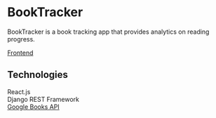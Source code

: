 # BookTracker

BookTracker is a book tracking app that provides analytics on reading progress.

[Frontend](https://github.com/zhaoj1/book-tracker-front)

## Technologies

React.js    
Django REST Framework    
[Google Books API](https://developers.google.com/books)    